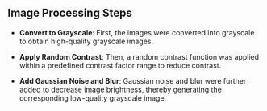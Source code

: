 ## Image Processing Steps

- **Convert to Grayscale**: First, the images were converted into grayscale to obtain high-quality grayscale images.
  
- **Apply Random Contrast**: Then, a random contrast function was applied within a predefined contrast factor range to reduce contrast.

- **Add Gaussian Noise and Blur**: Gaussian noise and blur were further added to decrease image brightness, thereby generating the corresponding low-quality grayscale image.
